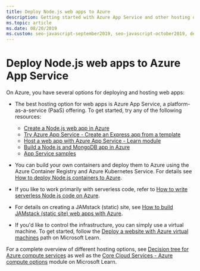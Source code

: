 ```yaml
---
title: Deploy Node.js web apps to Azure
description: Getting started with Azure App Service and other hosting options for web apps, including progressive web apps (PWA)
ms.topic: article
ms.date: 08/20/2019
ms.custom: seo-javascript-september2019, seo-javascript-october2019, devx-track-javascript
---
```


# Deploy Node.js web apps to Azure App Service

On Azure, you have several options for deploying and hosting web apps:

- The best hosting option for web apps is Azure App Service, a platform-as-a-service (PaaS) offering. To get started, try any of the following resources:

  - [Create a Node.js web app in Azure](/azure/app-service/app-service-web-get-started-nodejs)
  - [Try Azure App Service - Create an Express app from a template](https://code.visualstudio.com/tryappservice/?utm_source=msftdocs&utm_medium=microsoft&utm_campaign=tryappservice)
  - [Host a web app with Azure App Service - Learn module](/learn/modules/host-a-web-app-with-azure-app-service/index)
  - [Build a Node.js and MongoDB app in Azure](/azure/app-service/app-service-web-tutorial-nodejs-mongodb-app)
  - [App Service samples](/samples/browse/?languages=javascript%2Cnodejs&products=azure-app-service)

- You can build your own containers and deploy them to Azure using the Azure Container Registry and Azure Kubernetes Service. For details see [How to deploy Node.js containers to Azure](node-howto-deploy-containers.md).

- If you like to work primarily with serverless code, refer to [How to write serverless Node.js code on Azure](node-howto-write-serverless-code.md).

- For details on creating a JAMstack (static) site, see [How to build JAMstack (static site) web apps with Azure](node-howto-create-static-site-jamstack.md).

- If you'd like to control the infrastructure, you can simply use a virtual machine. To get started, follow the [Deploy a website with Azure virtual machines](/learn/paths/deploy-a-website-with-azure-virtual-machines/) path on Microsoft Learn.

For a complete overview of different hosting options, see [Decision tree for Azure compute services](/azure/architecture/guide/technology-choices/compute-decision-tree) as well as the [Core Cloud Services - Azure compute options](/learn/modules/intro-to-azure-compute/) module on Microsoft Learn.
